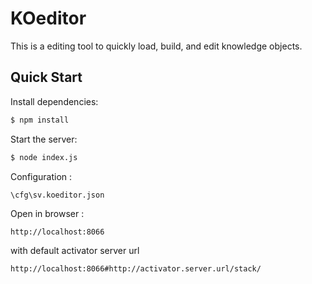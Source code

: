 # KOeditor
This is a editing tool to quickly load, build, and edit knowledge objects.  

## Quick Start

  Install dependencies:
```bash
$ npm install
```

  Start the server:
```bash
$ node index.js
```

  Configuration  :
```
\cfg\sv.koeditor.json
```

  Open in browser  :
```
http://localhost:8066
```
  with default activator server url 
```
http://localhost:8066#http://activator.server.url/stack/ 
```